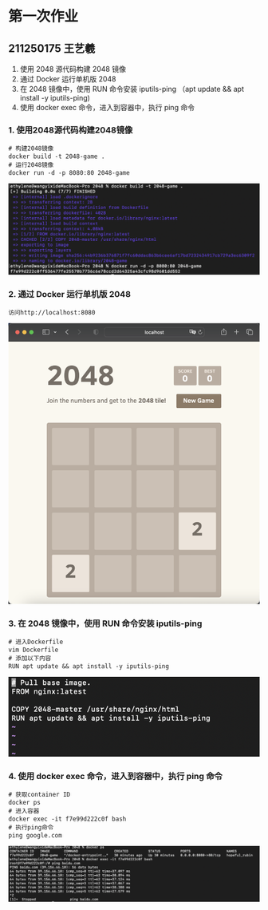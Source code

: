 # 第一次作业
## 211250175 王艺羲
1. 使用 2048 源代码构建 2048 镜像
2. 通过 Docker 运行单机版 2048
3. 在 2048 镜像中，使用 RUN 命令安装 iputils-ping （apt update && apt install -y iputils-ping)
4. 使用 docker exec 命令，进入到容器中，执行 ping 命令

### 1. 使用2048源代码构建2048镜像
    
    # 构建2048镜像
    docker build -t 2048-game .
    # 运行2048镜像
    docker run -d -p 8080:80 2048-game
![](img/2023-06-28-15-50-25.png)

### 2. 通过 Docker 运行单机版 2048

    访问http://localhost:8080
![](img/2023-06-28-15-51-29.png)
### 3. 在 2048 镜像中，使用 RUN 命令安装 iputils-ping

    # 进入Dockerfile
    vim Dockerfile
    # 添加以下内容
    RUN apt update && apt install -y iputils-ping
![](img/2023-06-28-15-57-26.png)
### 4. 使用 docker exec 命令，进入到容器中，执行 ping 命令

    # 获取container ID
    docker ps
    # 进入容器 
    docker exec -it f7e99d222c0f bash
    # 执行ping命令
    ping google.com
![](img/2023-06-28-16-18-07.png)